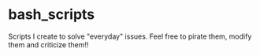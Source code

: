 # bash_scripts
Scripts I create to solve "everyday" issues. Feel free to pirate them, modify them and criticize them!! 
